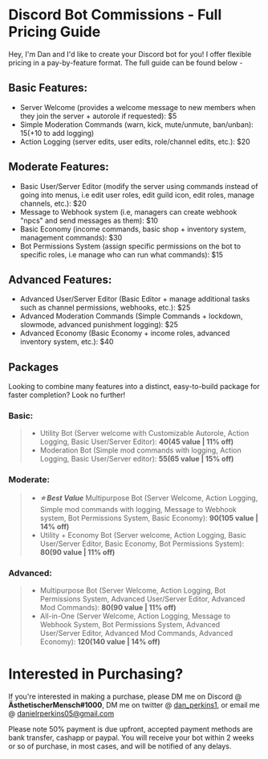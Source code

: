 # Discord Bot Commissions - Full Pricing Guide
Hey, I'm Dan and I'd like to create your Discord bot for you! I offer flexible pricing in a pay-by-feature format. The full guide can be found below -

## Basic Features:
- Server Welcome (provides a welcome message to new members when they join the server + autorole if requested): $5
- Simple Moderation Commands (warn, kick, mute/unmute, ban/unban): $15 (+$10 to add logging)
- Action Logging (server edits, user edits, role/channel edits, etc.): $20

## Moderate Features:
- Basic User/Server Editor (modify the server using commands instead of going into menus, i.e edit user roles, edit guild icon, edit roles, manage channels, etc.): $20
- Message to Webhook system (i.e, managers can create webhook "npcs" and send messages as them): $10
- Basic Economy (income commands, basic shop + inventory system, management commands): $30
- Bot Permissions System (assign specific permissions on the bot to specific roles, i.e manage who can run what commands): $15

## Advanced Features:
- Advanced User/Server Editor (Basic Editor + manage additional tasks such as channel permissions, webhooks, etc.): $25
- Advanced Moderation Commands (Simple Commands + lockdown, slowmode, advanced punishment logging): $25
- Advanced Economy (Basic Economy + income roles, advanced inventory system, etc.): $40

## Packages
Looking to combine many features into a distinct, easy-to-build package for faster completion? Look no further!

### Basic:
> - Utility Bot (Server welcome with Customizable Autorole, Action Logging, Basic User/Server Editor): **$40 ($45 value | 11% off)**
> - Moderation Bot (Simple mod commands with logging, Action Logging, Basic User/Server editor): **$55 ($65 value | 15% off)**

### Moderate:
> - ***:star: Best Value*** Multipurpose Bot (Server Welcome, Action Logging, Simple mod commands with logging, Message to Webhook system, Bot Permissions System, Basic Economy): **$90 ($105 value | 14% off)**
> - Utility + Economy Bot (Server welcome, Action Logging, Basic User/Server Editor, Basic Economy, Bot Permissions System): **$80 ($90 value | 11% off)**

### Advanced:
> - Multipurpose Bot (Server Welcome, Action Logging, Bot Permissions System, Advanced User/Server Editor, Advanced Mod Commands): **$80 ($90 value | 11% off)**
> - All-in-One (Server Welcome, Action Logging, Message to Webhook System, Bot Permissions System, Advanced User/Server Editor, Advanced Mod Commands, Advanced Economy): **$120 ($140 value | 14% off)**

# Interested in Purchasing?
If you're interested in making a purchase, please DM me on Discord @ **ÄsthetischerMensch#1000**, DM me on twitter @ [dan_perkins1](https://twitter.com/dan_perkins1), or email me @ [danielrperkins05@gmail.com](mailto:danielrperkins05@gmail.com?subject=COMMISSION)

Please note 50% payment is due upfront, accepted payment methods are bank transfer, cashapp or paypal. You will receive your bot within 2 weeks or so of purchase, in most cases, and will be notified of any delays.
